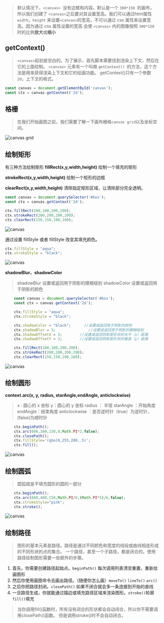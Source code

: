 

> 默认情况下，`<canvas> `没有边框和内容。默认是一个 `300*150 `的画布，
> 所以我们创建了 `<canvas>`之后要对其设置宽高。我们可以通过html属性  `width`，`height`
> 来设置`<canvas>`的宽高，不可以通过 css 属性来设置宽高。因为通过 css 属性设置的宽高
> 会使 `<canvas>` 内的图像按照 `300*150` 时的比例**放大**或**缩小**

## getContext()
> `<canvas>`起初是空白的。为了展示，首先脚本需要找到渲染上下文，然后在它的上面绘制。
> `<canvas>` 元素有一个叫做 `getContext() `的方法，这个方法是用来获得渲染上下文和它的绘画功能。
> getContext()只有一个参数`2d`，上下文的格式。

```js
const canvas = document.getElementById('canvas');
const ctx = canvas.getContext('2d');
```

## 格栅
> 在我们开始画图之前，我们需要了解一下画布栅格`canvas grid`以及坐标空间。

![canvas grid](https://mdn.mozillademos.org/files/224/Canvas_default_grid.png)

## 绘制矩形
有三种方法绘制矩形
**fillRect(x,y,width,height)**   绘制一个填充的矩形

**strokeRect(x,y,width,height)**   绘制一个矩形的边框

**clearRect(x,y,width,height)**   清除指定矩形区域，让清除部分完全透明。

```js
const canvas = document.querySelector('#box');
const ctx = canvas.getContext('2d');

ctx.fillRect(100,100,200,200);
ctx.strokeRect(200,200,200,200);
ctx.clearRect(150,150,100,100);
```

![canvas](http://otxurl2qj.bkt.clouddn.com/1502956639%281%29.png)


通过设置 fillStyle 或者 fillStyle 改变其填充颜色。
```js
ctx.fillStyle = "aqua";
ctx.strokeStyle = "black";
```

![canvas](http://otxurl2qj.bkt.clouddn.com/1502959120%281%29.png)

**shadowBlur、shadowColor**
> shadowBlur 设置或返回用于阴影的模糊级别
> shadowColor 设置或返回用于阴影的颜色

```js
    const canvas = document.querySelector('#box');
    const ctx = canvas.getContext('2d');

    ctx.fillStyle = "aqua";
    ctx.strokeStyle = "black";

    ctx.shadowColor = "black";      //设置或返回用于阴影的颜色
    ctx.shadowBlur = 3;               //设置或返回用于阴影的模糊级别
    ctx.shadowOffsetX = 3;        //设置或返回阴影距形状的水平（x）距离
    ctx.shadowOffsetY = 3;        //设置或返回阴影距形状的垂直（y）距离

    ctx.fillRect(100,100,200,200);
    ctx.strokeRect(200,200,200,200);
    ctx.clearRect(150,150,100,100);
```

![canvas](http://otxurl2qj.bkt.clouddn.com/1502960206%281%29.png)

## 绘制圆形
**context.arc(x, y, radius, starAngle,endAngle, anticlockwise)**
> x : 圆心的 x 坐标
> y：圆心的 y 坐标
> radius ： 半径
> starAngle ：开始角度
> endAngle：结束角度
> anticlockwise ：是否逆时针（true）为逆时针，(false)为顺时针

```js
    ctx.beginPath();
    ctx.arc(600,300,150,0,Math.PI*2,false);
    ctx.closePath();
    ctx.fillStyle='rgba(0,255,200,.5)';
    ctx.fill();
```

![canvas](http://otxurl2qj.bkt.clouddn.com/1502961246%281%29.png)

## 绘制圆弧
> 圆弧就是不填充圆形的圆的一部分

```js
    ctx.beginPath();
    ctx.arc(600,400,150,Math.PI/6,(Math.PI*5)/6,false);
    ctx.strokeStyle="pink";
    ctx.stroke();
```

![canvas](http://otxurl2qj.bkt.clouddn.com/1502962165%281%29.png)

## 绘制路径
> 图形的基本元素是路径。路径是通过不同颜色和宽度的线段或曲线相连形成的不同形状的点的集合。
> 一个路径，甚至一个子路径，都是闭合的。使用路径绘制图形需要一些额外的步骤。

1. 首先，你需要创建路径起始点。`beginPath()` 每次调用列表清空重置，重新绘画图形
2. 然后你使用画图命令去画出路径。（随便你怎么画）`moveTo()` `lineTo()` `arc()`
3. 之后你把路径封闭。`closePath()` 如果不闭合就会多一条连接到开始的直线
4. 一旦路径生成，你就能通过描边或填充路径区域来渲染图形。`stroke()`轮廓 `fill()`填充

> 当你调用fill()函数时，所有没有闭合的形状都会自动闭合，所以你不需要调用closePath()函数。
> 但是调用stroke()时不会自动闭合。

